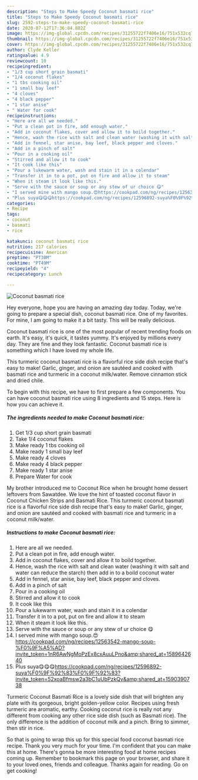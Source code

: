 ```yaml
---
description: "Steps to Make Speedy Coconut basmati rice"
title: "Steps to Make Speedy Coconut basmati rice"
slug: 2592-steps-to-make-speedy-coconut-basmati-rice
date: 2020-07-12T17:36:04.802Z
image: https://img-global.cpcdn.com/recipes/31255722f7406e16/751x532cq70/coconut-basmati-rice-recipe-main-photo.jpg
thumbnail: https://img-global.cpcdn.com/recipes/31255722f7406e16/751x532cq70/coconut-basmati-rice-recipe-main-photo.jpg
cover: https://img-global.cpcdn.com/recipes/31255722f7406e16/751x532cq70/coconut-basmati-rice-recipe-main-photo.jpg
author: Clyde Keller
ratingvalue: 4.9
reviewcount: 10
recipeingredient:
- "1/3 cup short grain basmati"
- "1/4 coconut flakes"
- "1 tbs cooking oil"
- "1 small bay leef"
- "4 cloves"
- "4 black pepper"
- "1 star anise"
- " Water for cook"
recipeinstructions:
- "Here are all we needed."
- "Put a clean pot in fire, add enough water."
- "Add in coconut flakes, cover and allow it to boild together."
- "Hence, wash the rice with salt and clean water (washing it with salt and water can reduce the starch) then add in to a boild coconut water"
- "Add in fennel, star anise, bay leef, black pepper and cloves."
- "Add in a pinch of salt"
- "Pour in a cooking oil"
- "Stirred and allow it to cook"
- "It cook like this"
- "Pour a lukewarm water, wash and stain it in a colendar"
- "Transfer it in to a pot, put on fire and allow it to steam"
- "When it steam it look like this."
- "Serve with the sauce or soup or any stew of ur choice 😋"
- "I served mine with mango soup.😍https://cookpad.com/ng/recipes/12563542-mango-soup-%F0%9F%A5%AD?invite_token=1nR6AwNgMoPzEx8cxAuuLPno&amp;shared_at=1589642640"
- "Plus suya😋😋😋https://cookpad.com/ng/recipes/12596892-suya%F0%9F%92%83%F0%9F%92%83?invite_token=52xoaBfmsw2a3bC1uUbPzkQv&amp;shared_at=1590390738"
categories:
- Recipe
tags:
- coconut
- basmati
- rice

katakunci: coconut basmati rice 
nutrition: 217 calories
recipecuisine: American
preptime: "PT30M"
cooktime: "PT49M"
recipeyield: "4"
recipecategory: Lunch

---
```



![Coconut basmati rice](https://img-global.cpcdn.com/recipes/31255722f7406e16/751x532cq70/coconut-basmati-rice-recipe-main-photo.jpg)

Hey everyone, hope you are having an amazing day today. Today, we're going to prepare a special dish, coconut basmati rice. One of my favorites. For mine, I am going to make it a bit tasty. This will be really delicious.

Coconut basmati rice is one of the most popular of recent trending foods on earth. It's easy, it's quick, it tastes yummy. It's enjoyed by millions every day. They are fine and they look fantastic. Coconut basmati rice is something which I have loved my whole life.

This turmeric coconut basmati rice is a flavorful rice side dish recipe that&#39;s easy to make! Garlic, ginger, and onion are sautéed and cooked with basmati rice and turmeric in a coconut milk/water. Remove cinnamon stick and dried chile.


To begin with this recipe, we have to first prepare a few components. You can have coconut basmati rice using 8 ingredients and 15 steps. Here is how you can achieve it.

<!--inarticleads1-->

##### The ingredients needed to make Coconut basmati rice:

1. Get 1/3 cup short grain basmati
1. Take 1/4 coconut flakes
1. Make ready 1 tbs cooking oil
1. Make ready 1 small bay leef
1. Make ready 4 cloves
1. Make ready 4 black pepper
1. Make ready 1 star anise
1. Prepare  Water for cook


My brother introduced me to Coconut Rice when he brought home dessert leftovers from Sawatdee. We love the hint of toasted coconut flavor in Coconut Chicken Strips and Basmati Rice. This turmeric coconut basmati rice is a flavorful rice side dish recipe that&#39;s easy to make! Garlic, ginger, and onion are sautéed and cooked with basmati rice and turmeric in a coconut milk/water. 

<!--inarticleads2-->

##### Instructions to make Coconut basmati rice:

1. Here are all we needed.
1. Put a clean pot in fire, add enough water.
1. Add in coconut flakes, cover and allow it to boild together.
1. Hence, wash the rice with salt and clean water (washing it with salt and water can reduce the starch) then add in to a boild coconut water
1. Add in fennel, star anise, bay leef, black pepper and cloves.
1. Add in a pinch of salt
1. Pour in a cooking oil
1. Stirred and allow it to cook
1. It cook like this
1. Pour a lukewarm water, wash and stain it in a colendar
1. Transfer it in to a pot, put on fire and allow it to steam
1. When it steam it look like this.
1. Serve with the sauce or soup or any stew of ur choice 😋
1. I served mine with mango soup.😍https://cookpad.com/ng/recipes/12563542-mango-soup-%F0%9F%A5%AD?invite_token=1nR6AwNgMoPzEx8cxAuuLPno&amp;shared_at=1589642640
1. Plus suya😋😋😋https://cookpad.com/ng/recipes/12596892-suya%F0%9F%92%83%F0%9F%92%83?invite_token=52xoaBfmsw2a3bC1uUbPzkQv&amp;shared_at=1590390738


Turmeric Coconut Basmati Rice is a lovely side dish that will brighten any plate with its gorgeous, bright golden-yellow color. Recipes using fresh turmeric are aromatic, earthy. Cooking coconut rice is really not any different from cooking any other rice side dish (such as Basmati rice). The only difference is the addition of coconut milk and a pinch. Bring to simmer, then stir in rice. 

So that is going to wrap this up for this special food coconut basmati rice recipe. Thank you very much for your time. I'm confident that you can make this at home. There's gonna be more interesting food at home recipes coming up. Remember to bookmark this page on your browser, and share it to your loved ones, friends and colleague. Thanks again for reading. Go on get cooking!
